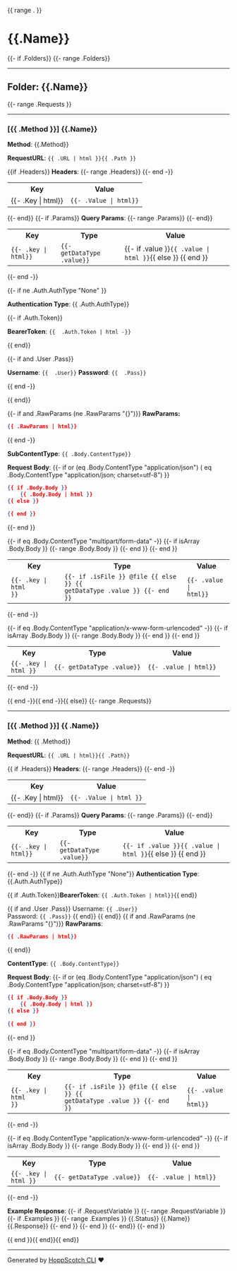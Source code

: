 {{ range .  }}

# {{.Name}}

{{-  if .Folders}}
{{- range .Folders}}

---

## Folder: {{.Name}}
{{-  range .Requests }}

---

### [{{ .Method }}] {{.Name}}

**Method**: {{.Method}}

**RequestURL**: `{{ .URL | html }}{{ .Path }}`

{{if .Headers}}
**Headers**: 
    <table>
    <tr>
    <th>Key</th>
    <th>Value</th>
    </tr>
    {{- range .Headers}}
    <tr>
    <td>{{- .Key | html}}</td>
    <td>`{{- .Value | html}}`</td>
    </tr>
    {{- end -}}
    </table>
{{- end}}
{{- if .Params}}
**Query Params**: 
    <table>
    <tr>
    <th>Key</th>
    <th>Type</th>
    <th>Value</th>
    </tr>
    {{- range .Params}}
    <tr>
    <td>`{{- .key | html}}`</td>
    <td><code>{{- getDataType .value}}</code></td>
    <td>{{- if .value }}`{{ .value | html }}`{{ else }} {{ end }}</td>
    </tr>
    {{-  end}}
    </table>
{{- end -}}

{{- if ne .Auth.AuthType "None" }}

**Authentication Type**:  {{ .Auth.AuthType}}

{{- if .Auth.Token}}

**BearerToken**:  `{{  .Auth.Token | html -}} `

{{ end}}

{{- if and .User .Pass}}

**Username**: `{{  .User}}`
**Password**: `{{  .Pass}}`

{{ end -}}

{{ end}}

{{- if and .RawParams (ne .RawParams "{}")}}
**RawParams:**

```json
{{ .RawParams | html}}
```
{{ end -}}

**SubContentType**: `{{ .Body.ContentType}}` 

**Request Body**:
{{- if or (eq .Body.ContentType "application/json") ( eq .Body.ContentType "application/json; charset=utf-8") }}
```json
{{ if .Body.Body }}
    {{ .Body.Body | html }}
{{ else }}
    
{{ end }}
```
{{- end }}

{{- if eq .Body.ContentType "multipart/form-data" -}}
    <table>
    <tr>
    <th>Key</th>
    <th>Type</th>
    <th>Value</th>
    </tr>
    {{- if isArray .Body.Body }}
        {{- range .Body.Body }}
        <tr>
        <td><code>{{- .key | html }}</code></td>
        <td><code>{{- if .isFile }} @file {{ else }} {{ getDataType .value }} {{- end }}</code></td>
        <td><code>{{- .value | html}}</code></td>
        </tr>
        {{- end }}
    {{- end }}
    </table>
{{- end -}}

{{- if eq .Body.ContentType "application/x-www-form-urlencoded" -}}
    <table>
    <tr>
    <th>Key</th>
    <th>Type</th>
    <th>Value</th>
    </tr>
    {{- if isArray .Body.Body }}
        {{- range .Body.Body }}
        <tr>
        <td><code>{{- .key | html }}</code></td>
        <td><code>{{- getDataType .value}}</code></td>
        <td><code>{{- .value | html}}</code></td>
        </tr>
        {{- end }}
    {{- end }}
    </table>
{{- end -}}



<!-- 
**Pre Request Script**:

```js
{{ .PreRequestScript | html}}
```

**Test Script**:

```js
{{ .TestScript | html}}
``` -->

{{ end -}}{{ end -}}{{ else}}
{{- range .Requests}}

---

### [{{ .Method }}] {{ .Name}}

**Method**: {{ .Method}}

**RequestURL**:  `{{ .URL | html}}{{ .Path}}`

{{ if .Headers}}
**Headers**: 
    <table>
    <tr>
    <th>Key</th>
    <th>Value</th>
    </tr>
    {{- range .Headers}}
    <tr>
    <td>{{- .Key | html}}</td>
    <td>`{{- .Value | html }}`</td>
    </tr>
    {{- end -}}
    </table>
{{- end}}
{{- if .Params}}
**Query Params**: 
    <table>
    <tr>
    <th>Key</th>
    <th>Type</th>
    <th>Value</th>
    </tr>
    {{- range .Params}}
    <tr>
    <td>`{{- .key | html}}`</td>
    <td><code>{{- getDataType .value}}</code></td>
    <td>`{{- if .value }}{{ .value | html }}`{{ else }} {{ end }}</td>
    </tr>
    {{-  end}}
    </table>
{{- end -}}
{{ if ne .Auth.AuthType "None"}}
**Authentication Type**: {{.Auth.AuthType}}  

{{ if .Auth.Token}}**BearerToken**: `{{ .Auth.Token | html}}`{{ end}}

{{ if and .User .Pass}}
Username: `{{ .User}}`  
Password: `{{ .Pass}}`
{{ end}}
{{ end}}
{{ if and .RawParams (ne .RawParams "{}")}}
**RawParams**:

```json
{{ .RawParams | html}}
```

{{ end}}

**ContentType**: `{{ .Body.ContentType}}`

**Request Body**:
{{- if or (eq .Body.ContentType "application/json") ( eq .Body.ContentType "application/json; charset=utf-8") }}
```json
{{ if .Body.Body }}
    {{ .Body.Body | html }}
{{ else }}
    
{{ end }}
```
{{- end }}

{{- if eq .Body.ContentType "multipart/form-data" -}}
    <table>
    <tr>
    <th>Key</th>
    <th>Type</th>
    <th>Value</th>
    </tr>
    {{- if isArray .Body.Body }}
        {{- range .Body.Body }}
        <tr>
        <td><code>{{- .key | html }}</code></td>
        <td><code>{{- if .isFile }} @file {{ else }} {{ getDataType .value }} {{- end }}</code></td>
        <td><code>{{- .value | html}}</code></td>
        </tr>
        {{- end }}
    {{- end }}
    </table>
{{- end -}}

{{- if eq .Body.ContentType "application/x-www-form-urlencoded" -}}
    <table>
    <tr>
    <th>Key</th>
    <th>Type</th>
    <th>Value</th>
    </tr>
    {{- if isArray .Body.Body }}
        {{- range .Body.Body }}
        <tr>
        <td><code>{{- .key | html }}</code></td>
        <td><code>{{- getDataType .value}}</code></td>
        <td><code>{{- .value | html}}</code></td>
        </tr>
        {{- end }}
    {{- end }}
    </table>
{{- end -}}

**Example Response**:
{{- if .RequestVariable }}
    {{- range .RequestVariable }}
        {{- if .Examples }}
            {{- range .Examples }}
                {{.Status}}
                {{.Name}}
                {{.Response}}
            {{- end }}
        {{- end }}
    {{- end}}
{{- end }}

<!-- 
**Pre Request Script**: 

```js
{{ .PreRequestScript | html}}
```

**Test Script**: 

```js
{{ .TestScript | html}}
``` -->

{{ end }}{{ end}}{{ end}}

---

Generated by [HoppScotch CLI](https://github.com/BlackMocca/hopp-cli) ❤️